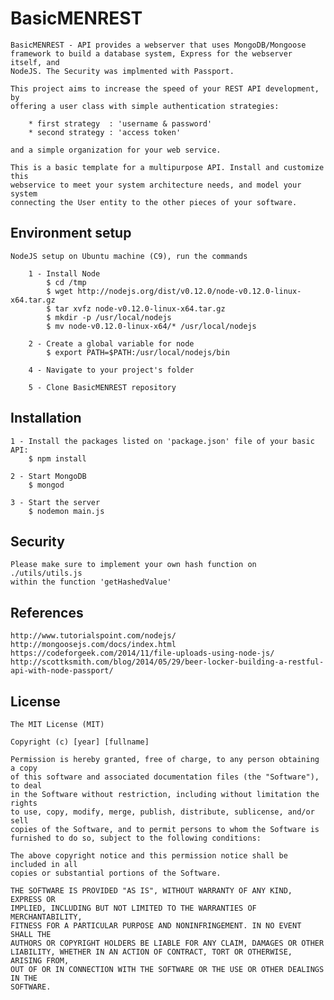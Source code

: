 # BasicMENREST

    BasicMENREST - API provides a webserver that uses MongoDB/Mongoose 
    framework to build a database system, Express for the webserver itself, and 
    NodeJS. The Security was implmented with Passport.

    This project aims to increase the speed of your REST API development, by 
    offering a user class with simple authentication strategies:
        
        * first strategy  : 'username & password'
        * second strategy : 'access token'
        
    and a simple organization for your web service.

    This is a basic template for a multipurpose API. Install and customize this
    webservice to meet your system architecture needs, and model your system 
    connecting the User entity to the other pieces of your software.
    

## Environment setup

    NodeJS setup on Ubuntu machine (C9), run the commands
    
        1 - Install Node
            $ cd /tmp
            $ wget http://nodejs.org/dist/v0.12.0/node-v0.12.0-linux-x64.tar.gz
            $ tar xvfz node-v0.12.0-linux-x64.tar.gz
            $ mkdir -p /usr/local/nodejs
            $ mv node-v0.12.0-linux-x64/* /usr/local/nodejs
        
        2 - Create a global variable for node
            $ export PATH=$PATH:/usr/local/nodejs/bin
        
        4 - Navigate to your project's folder
        
        5 - Clone BasicMENREST repository
    
    
## Installation

    1 - Install the packages listed on 'package.json' file of your basic API:
        $ npm install
        
    2 - Start MongoDB
        $ mongod
        
    3 - Start the server
        $ nodemon main.js
    
    
## Security
    
    Please make sure to implement your own hash function on ./utils/utils.js 
    within the function 'getHashedValue'


## References
    http://www.tutorialspoint.com/nodejs/
    http://mongoosejs.com/docs/index.html
    https://codeforgeek.com/2014/11/file-uploads-using-node-js/
    http://scottksmith.com/blog/2014/05/29/beer-locker-building-a-restful-api-with-node-passport/


## License

    The MIT License (MIT)

    Copyright (c) [year] [fullname]
    
    Permission is hereby granted, free of charge, to any person obtaining a copy
    of this software and associated documentation files (the "Software"), to deal
    in the Software without restriction, including without limitation the rights
    to use, copy, modify, merge, publish, distribute, sublicense, and/or sell
    copies of the Software, and to permit persons to whom the Software is
    furnished to do so, subject to the following conditions:
    
    The above copyright notice and this permission notice shall be included in all
    copies or substantial portions of the Software.
    
    THE SOFTWARE IS PROVIDED "AS IS", WITHOUT WARRANTY OF ANY KIND, EXPRESS OR
    IMPLIED, INCLUDING BUT NOT LIMITED TO THE WARRANTIES OF MERCHANTABILITY,
    FITNESS FOR A PARTICULAR PURPOSE AND NONINFRINGEMENT. IN NO EVENT SHALL THE
    AUTHORS OR COPYRIGHT HOLDERS BE LIABLE FOR ANY CLAIM, DAMAGES OR OTHER
    LIABILITY, WHETHER IN AN ACTION OF CONTRACT, TORT OR OTHERWISE, ARISING FROM,
    OUT OF OR IN CONNECTION WITH THE SOFTWARE OR THE USE OR OTHER DEALINGS IN THE
    SOFTWARE.